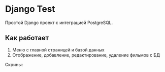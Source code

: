# Django Test

Простой Django проект с интеграцией PostgreSQL.

## Как работает
1. Меню с главной страницей и базой данных
2. Отображение, добавление, редактирование, удаление фильмов с БД

Скрины:
